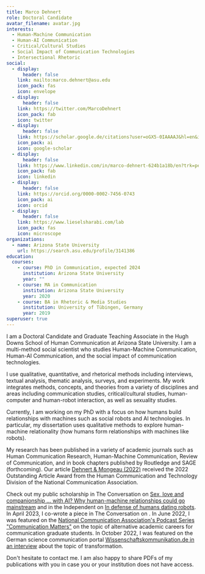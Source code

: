 ```yaml
---
title: Marco Dehnert
role: Doctoral Candidate
avatar_filename: avatar.jpg
interests:
  - Human-Machine Communication
  - Human-AI Communication
  - Critical/Cultural Studies
  - Social Impact of Communication Technologies
  - Intersectional Rhetoric
social:
  - display:
      header: false
    link: mailto:marco.dehnert@asu.edu
    icon_pack: fas
    icon: envelope
  - display:
      header: false
    link: https://twitter.com/MarcoDehnert
    icon_pack: fab
    icon: twitter
  - display:
      header: false
    link: https://scholar.google.de/citations?user=oGX5-0IAAAAJ&hl=en&inst=1960582506653781529&oi=ao
    icon_pack: ai
    icon: google-scholar
  - display:
      header: false
    link: https://www.linkedin.com/in/marco-dehnert-624b1a18b/en?trk=people-guest_people_search-card
    icon_pack: fab
    icon: linkedin
  - display:
      header: false
    link: https://orcid.org/0000-0002-7456-0743
    icon_pack: ai
    icon: orcid
  - display:
      header: false
    link: https://www.lieselsharabi.com/lab
    icon_pack: fas
    icon: microscope
organizations:
  - name: Arizona State University
    url: https://search.asu.edu/profile/3141386
education:
  courses:
    - course: PhD in Communication, expected 2024
      institution: Arizona State University
      year: ""
    - course: MA in Communication
      institution: Arizona State University
      year: 2020
    - course: BA in Rhetoric & Media Studies
      institution: University of Tübingen, Germany
      year: 2019
superuser: true
---
```

I am a Doctoral Candidate and Graduate Teaching Associate in the Hugh Downs School of Human Communication at Arizona State University. I am a multi-method social scientist who studies Human-Machine Communication, Human-AI Communication, and the social impact of communication technologies. 

I use qualitative, quantitative, and rhetorical methods including interviews, textual analysis, thematic analysis, surveys, and experiments. My work integrates methods, concepts, and theories from a variety of disciplines and areas including communication studies, critical/cultural studies, human-computer and human-robot interaction, as well as sexuality studies. 

Currently, I am working on my PhD with a focus on how humans build relationships with machines such as social robots and AI technologies. In particular, my dissertation uses qualitative methods to explore human-machine relationality (how humans form relationships with machines like robots). 

My research has been published in a variety of academic journals such as Human Communication Research, Human-Machine Communication, Review of Communication, and in book chapters published by Routledge and SAGE (forthcoming). Our article [Dehnert & Mongeau (2022)](https://www.marcodehnert.com/publication/persuasion-in-the-age-of-artificial-intelligence-ai-theories-and-complications-of-ai-based-persuasion/) received the 2022 Outstanding Article Award from the Human Communication and Technology Division of the National Communication Association.

Check out my public scholarship in The Conversation on [Sex, love and companionship … with AI? Why human-machine relationships could go mainstream](https://theconversation.com/sex-love-and-companionship-with-ai-why-human-machine-relationships-could-go-mainstream-201856/) and in the Independent on [In defense of humans dating robots](https://www.independent.co.uk/voices/ai-dating-sex-robot-relationships-b2317799.html/). In April 2023, I co-wrote a piece in The Conversation on . In June 2022, I was featured on the [National Communication Association's Podcast Series "Communication Matters"](https://www.podbean.com/ew/pb-3vugw-12574ca/) on the topic of alternative academic careers for communication graduate students. In October 2022, I was featured on the German science communication portal [Wissenschaftskommunikation.de in an interview](https://www.wissenschaftskommunikation.de/community-is-at-the-heart-of-transformation-62039/) about the topic of transformation. 

Don't hesitate to contact me. I am also happy to share PDFs of my publications with you in case you or your institution does not have access. 
